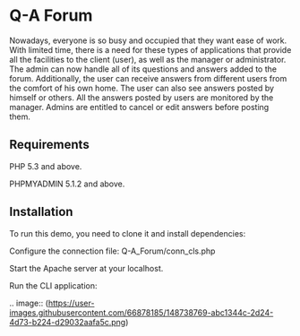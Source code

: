# Q-A Forum

Nowadays, everyone is so busy and occupied that they want ease of work. With limited time, there is a need for these types of applications that provide all the facilities to the client (user), as well as the manager or administrator. The admin can now handle all of its questions and answers added to the forum. Additionally, the user can receive answers from different users from the comfort of his own home. The user can also see answers posted by himself or others. All the answers posted by users are monitored by the manager. Admins are entitled to cancel or edit answers before posting them.


## Requirements

PHP 5.3 and above.

PHPMYADMIN 5.1.2 and above.


## Installation
To run this demo, you need to clone it and install dependencies:



Configure the connection file:
Q-A_Forum/conn_cls.php 

Start the Apache server at your localhost. 

Run the CLI application:

.. image:: (https://user-images.githubusercontent.com/66878185/148738769-abc1344c-2d24-4d73-b224-d29032aafa5c.png)


